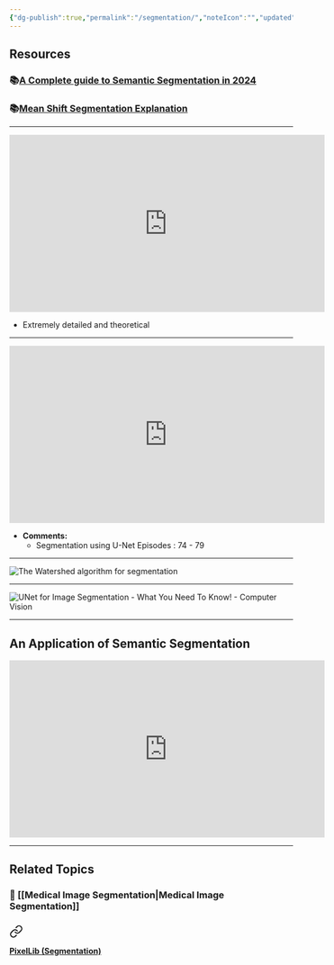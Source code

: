 ```yaml
---
{"dg-publish":true,"permalink":"/segmentation/","noteIcon":"","updated":"2024-05-22T13:59:00.565+05:30"}
---
```



## Resources

### 📚[**A Complete guide to Semantic Segmentation in 2024**](https://nanonets.com/blog/semantic-image-segmentation-2020/)

### 📚[**Mean Shift Segmentation Explanation**](https://stackoverflow.com/questions/4831813/image-segmentation-using-mean-shift-explained)

---

<iframe width="560" height="315" src="https://www.youtube.com/embed/videoseries?si=4PpGXsbupNWrKN3C&amp;list=PL2zRqk16wsdop2EatuowXBX5C-r2FdyNt" title="YouTube video player" frameborder="0" allow="accelerometer; autoplay; clipboard-write; encrypted-media; gyroscope; picture-in-picture; web-share" referrerpolicy="strict-origin-when-cross-origin" allowfullscreen></iframe>

- Extremely detailed and theoretical
---

<iframe width="560" height="315" src="https://www.youtube.com/embed/videoseries?si=O3BlER1c3K2z0CXI&amp;list=PLZsOBAyNTZwbIjGnolFydAN33gyyGP7lT" title="YouTube video player" frameborder="0" allow="accelerometer; autoplay; clipboard-write; encrypted-media; gyroscope; picture-in-picture; web-share" referrerpolicy="strict-origin-when-cross-origin" allowfullscreen></iframe>

- **Comments:** 
	- Segmentation using U-Net Episodes : 74 - 79

---

![**The Watershed algorithm for segmentation**](https://www.youtube.com/watch?v=FLmxZaQhvsI)

---

![**UNet for Image Segmentation - What You Need To Know! - Computer Vision**](https://www.youtube.com/watch?v=-dfSZ_uLfo8)

---

## An Application of Semantic Segmentation

<iframe width="560" height="315" src="https://www.youtube.com/embed/videoseries?si=FrKq20twKCLCvRY4&amp;list=PLZsOBAyNTZwYgF8O1bTdV-lBdN55wLHDr" title="YouTube video player" frameborder="0" allow="accelerometer; autoplay; clipboard-write; encrypted-media; gyroscope; picture-in-picture; web-share" referrerpolicy="strict-origin-when-cross-origin" allowfullscreen></iframe>

---

## Related Topics

### 🔗 [[Medical Image Segmentation\|Medical Image Segmentation]]

### 
<div class="transclusion internal-embed is-loaded"><a class="markdown-embed-link" href="/resources/#c315bc" aria-label="Open link"><svg xmlns="http://www.w3.org/2000/svg" width="24" height="24" viewBox="0 0 24 24" fill="none" stroke="currentColor" stroke-width="2" stroke-linecap="round" stroke-linejoin="round" class="svg-icon lucide-link"><path d="M10 13a5 5 0 0 0 7.54.54l3-3a5 5 0 0 0-7.07-7.07l-1.72 1.71"></path><path d="M14 11a5 5 0 0 0-7.54-.54l-3 3a5 5 0 0 0 7.07 7.07l1.71-1.71"></path></svg></a><div class="markdown-embed">



[**PixelLib (Segmentation)**](https://github.com/ayoolaolafenwa/PixelLib) 

</div></div>


